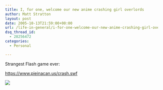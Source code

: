 ```yaml
---
title: I, for one, welcome our new anime crashing girl overlords
author: Matt Stratton
layout: post
date: 2005-10-13T21:59:00+00:00
url: /life-in-general/i-for-one-welcome-our-new-anime-crashing-girl-overlords-2
dsq_thread_id:
  - 28256472
categories:
  - Personal

---
```

Strangest Flash game ever:

https://www.pieinacan.us/crash.swf

![][1]

 [1]: https://static.flickr.com/26/52303313_420e516418.jpg?v=0